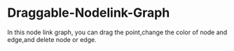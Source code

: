 # Draggable-Nodelink-Graph
In this node link graph, you can drag the point,change the color of node and edge,and delete node or edge.
